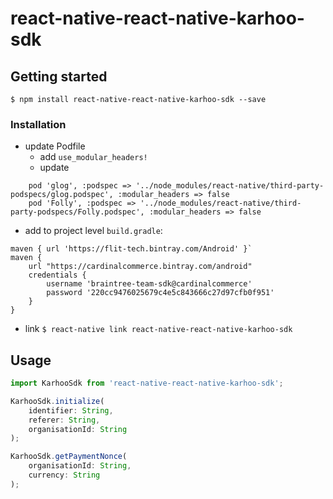 # react-native-react-native-karhoo-sdk

## Getting started

`$ npm install react-native-react-native-karhoo-sdk --save`

### Installation

* update Podfile
    * add
`use_modular_headers!`
    * update 
```
    pod 'glog', :podspec => '../node_modules/react-native/third-party-podspecs/glog.podspec', :modular_headers => false
    pod 'Folly', :podspec => '../node_modules/react-native/third-party-podspecs/Folly.podspec', :modular_headers => false
````

* add to project level `build.gradle`:
```
maven { url 'https://flit-tech.bintray.com/Android' }`
maven {
    url "https://cardinalcommerce.bintray.com/android"
    credentials {
        username 'braintree-team-sdk@cardinalcommerce'
        password '220cc9476025679c4e5c843666c27d97cfb0f951'
    }
}
```

* link
`$ react-native link react-native-react-native-karhoo-sdk`

## Usage

```javascript
import KarhooSdk from 'react-native-react-native-karhoo-sdk';
```
```javascript
KarhooSdk.initialize(
    identifier: String,
    referer: String,
    organisationId: String
);
```
```javascript
KarhooSdk.getPaymentNonce(
    organisationId: String,
    currency: String
);
```